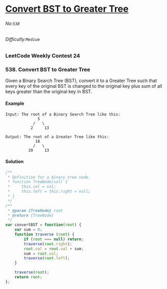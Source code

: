 # [Convert BST to Greater Tree](https://leetcode.com/problems/convert-bst-to-greater-tree/#/description)
###### No:`538`
###### Difficulty:`Medium`


### LeetCode Weekly Contest 24
### 538. Convert BST to Greater Tree
Given a Binary Search Tree (BST), convert it to a Greater Tree such that every key of the original BST is changed to the original key plus sum of all keys greater than the original key in BST.

#### Example
```
Input: The root of a Binary Search Tree like this:
              5
            /   \
           2     13

Output: The root of a Greater Tree like this:
             18
            /   \
          20     13
```
#### Solution
```js
/**
 * Definition for a binary tree node.
 * function TreeNode(val) {
 *     this.val = val;
 *     this.left = this.right = null;
 * }
 */
/**
 * @param {TreeNode} root
 * @return {TreeNode}
 */
var convertBST = function(root) {
    var sum = 0;
    function traverse (root) {
        if (root === null) return;
        traverse(root.right);
        root.val = root.val + sum;
        sum = root.val;
        traverse(root.left);
    }

    traverse(root);
    return root;
};
```

